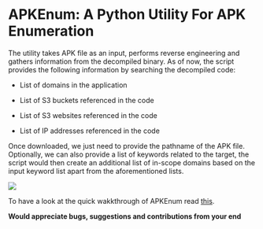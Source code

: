 
# APKEnum: A Python Utility For APK Enumeration

The utility takes APK file as an input, performs reverse engineering and gathers information from the decompiled binary. As of now, the script provides the following information by searching the decompiled code:

* List of domains in the application

* List of S3 buckets referenced in the code

* List of S3 websites referenced in the code

* List of IP addresses referenced in the code

Once downloaded, we just need to provide the pathname of the APK file. Optionally, we can also provide a list of keywords related to the target, the script would then create an additional list of in-scope domains based on the input keyword list apart from the aforementioned lists.

![](https://cdn-images-1.medium.com/max/3448/1*2e5i-_GDljBNRDOYdEscaA.png)

To have a look at the quick wakkthrough of APKEnum read [this](https://medium.com/@shivsahni2/apkenum-a-python-utility-for-apk-enumeration-cce0eda6fa30).

**Would appreciate bugs, suggestions and contributions from your end**
